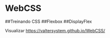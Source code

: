 # WebCSS

##Treinando CSS
##Flexbox
##DisplayFlex

Visualizar https://valtersystem.github.io/WebCSS/



